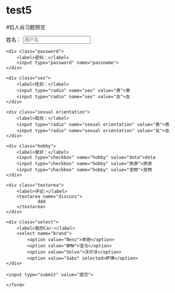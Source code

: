 # test5
#饥人谷习题预览
<!DOCTYPE html>
<html>

<head>
<meat charset="UTF-8">
<title></title>
</head>

<body>
	<form action="/abc" method="post">
	<div class="username">
		<label>姓名：</label>
		<input type="text" name="username" placeholder="用户名">
	</div>

	<div class="password">
		<label>密码：</label>
		<input type="password" name="passname">
	</div>

	<div class="sex">
		<label>性别：</label>
		<input type="radio" name="sex" value="男">男
		<input type="radio" name="sex" value="女">女
	</div>

	<div class="sexual orientation">
		<label>取向：</label>
		<input type="radio" name="sexual orientation" value="男">男
		<input type="radio" name="sexual orientation" value="女">女
	</div>

	<div class="hobby">
		<label>爱好：</label>
		<input type="checkbox" name="hobby" value="dota">dota
		<input type="checkbox" name="hobby" value="旅游">旅游
		<input type="checkbox" name="hobby" value="宠物">宠物
	</div>

	<div class="textarea">
		<label>评论:</label>
		<textarea name="discuss">
				ddd
		</textarea>
	</div>

	<div class="select">
		<label>我的Car:</label>
		<select name="brand">
			<option value="Benz">奔驰</option>
			<option value="BMW">宝马</option>
			<option value="Volvo">沃尔沃</option>
			<option value="Sabo" selected>萨博</option>
	</div>
	
	<input type="submit" value="提交">

	</form>
</body>
</html>
